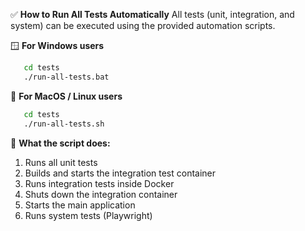 ✅ **How to Run All Tests Automatically**
All tests (unit, integration, and system) can be executed using the provided automation scripts.

🪟 **For Windows users**
``` sh 
   cd tests
   ./run-all-tests.bat
```
🍎 **For MacOS / Linux users**
```sh 
   cd tests
   ./run-all-tests.sh
```
🧪 **What the script does:**
1. Runs all unit tests 
2. Builds and starts the integration test container
3. Runs integration tests inside Docker
4. Shuts down the integration container
5. Starts the main application
6. Runs system tests (Playwright)